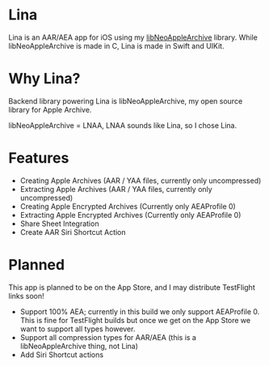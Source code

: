 # Lina
Lina is an AAR/AEA app for iOS using my [libNeoAppleArchive](https://github.com/0xilis/libNeoAppleArchive) library. While libNeoAppleArchive is made in C, Lina is made in Swift and UIKit.

# Why Lina?

Backend library powering Lina is libNeoAppleArchive, my open source library for Apple Archive.

libNeoAppleArchive = LNAA, LNAA sounds like Lina, so I chose Lina.

# Features

- Creating Apple Archives (AAR / YAA files, currently only uncompressed)
- Extracting Apple Archives (AAR / YAA files, currently only uncompressed)
- Creating Apple Encrypted Archives (Currently only AEAProfile 0)
- Extracting Apple Encrypted Archives (Currently only AEAProfile 0)
- Share Sheet Integration
- Create AAR Siri Shortcut Action

# Planned

This app is planned to be on the App Store, and I may distribute TestFlight links soon!

- Support 100% AEA; currently in this build we only support AEAProfile 0. This is fine for TestFlight builds but once we get on the App Store we want to support all types however.
- Support all compression types for AAR/AEA (this is a libNeoAppleArchive thing, not Lina)
- Add Siri Shortcut actions
